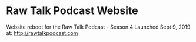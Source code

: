 # Raw Talk Podcast Website
Website reboot for the Raw Talk Podcast - Season 4
Launched Sept 9, 2019 at: http://rawtalkpodcast.com
